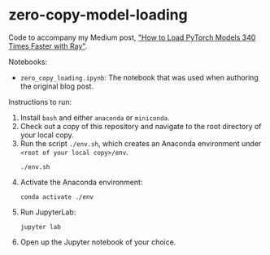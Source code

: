 # zero-copy-model-loading

Code to accompany my Medium post, ["How to Load PyTorch Models 340 Times Faster
with
Ray"](https://medium.com/ibm-data-ai/how-to-load-pytorch-models-340-times-faster-with-ray-8be751a6944c).

Notebooks:
* `zero_copy_loading.ipynb`: The notebook that was used when authoring the original blog post.

Instructions to run:
1. Install `bash` and either `anaconda` or `miniconda`.
1. Check out a copy of this repository and navigate to the root directory of
   your local copy.
1. Run the script `./env.sh`, which creates an Anaconda environment under 
   `<root of your local copy>/env`.
   ```
   ./env.sh
   ```
1. Activate the Anaconda environment:
   ```
   conda activate ./env
   ```
1. Run JupyterLab:
   ```
   jupyter lab
   ```
1. Open up the Jupyter notebook of your choice.


